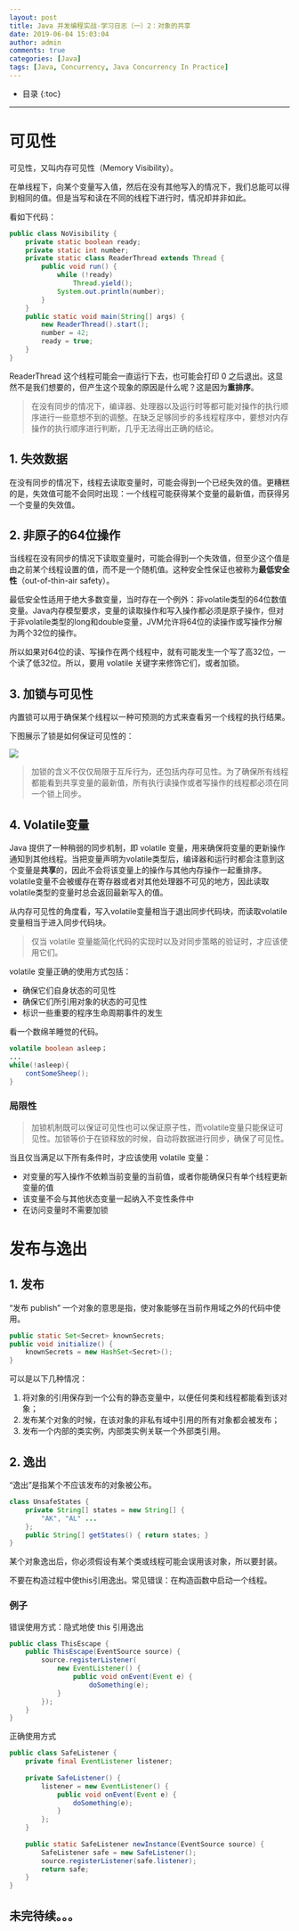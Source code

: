 ```yaml
---
layout: post
title: Java 并发编程实战-学习日志（一）2：对象的共享
date: 2019-06-04 15:03:04
author: admin
comments: true
categories: [Java]
tags: [Java, Concurrency, Java Concurrency In Practice]
---
```




<!-- more -->

* 目录
{:toc}
---


# 可见性

可见性，又叫内存可见性（Memory Visibility）。

在单线程下，向某个变量写入值，然后在没有其他写入的情况下，我们总能可以得到相同的值。但是当写和读在不同的线程下进行时，情况却并非如此。

看如下代码：

```java
public class NoVisibility {
    private static boolean ready;
    private static int number;
    private static class ReaderThread extends Thread {
        public void run() {
            while (!ready)
            	Thread.yield();
            System.out.println(number);
        }
    }
    public static void main(String[] args) {
        new ReaderThread().start();
        number = 42;
        ready = true;
    }
}
```

ReaderThread 这个线程可能会一直运行下去，也可能会打印 0 之后退出。这显然不是我们想要的，但产生这个现象的原因是什么呢？这是因为**重排序**。

> 在没有同步的情况下，编译器、处理器以及运行时等都可能对操作的执行顺序进行一些意想不到的调整。在缺乏足够同步的多线程程序中，要想对内存操作的执行顺序进行判断，几乎无法得出正确的结论。



## 1. 失效数据

在没有同步的情况下，线程去读取变量时，可能会得到一个已经失效的值。更糟糕的是，失效值可能不会同时出现：一个线程可能获得某个变量的最新值，而获得另一个变量的失效值。

## 2. 非原子的64位操作

当线程在没有同步的情况下读取变量时，可能会得到一个失效值，但至少这个值是由之前某个线程设置的值，而不是一个随机值。这种安全性保证也被称为**最低安全性**（out-of-thin-air safety）。

最低安全性适用于绝大多数变量，当时存在一个例外：非volatile类型的64位数值变量。Java内存模型要求，变量的读取操作和写入操作都必须是原子操作，但对于非volatile类型的long和double变量，JVM允许将64位的读操作或写操作分解为两个32位的操作。

所以如果对64位的读、写操作在两个线程中，就有可能发生一个写了高32位，一个读了低32位。所以，要用 volatile 关键字来修饰它们，或者加锁。

## 3. 加锁与可见性

内置锁可以用于确保某个线程以一种可预测的方式来查看另一个线程的执行结果。

下图展示了锁是如何保证可见性的：

[![](/images/posts/Visibility_Guarantees_for_Synchronization.png)](/images/posts/Visibility_Guarantees_for_Synchronization.png)

> 加锁的含义不仅仅局限于互斥行为，还包括内存可见性。为了确保所有线程都能看到共享变量的最新值，所有执行读操作或者写操作的线程都必须在同一个锁上同步。

## 4. Volatile变量

Java 提供了一种稍弱的同步机制，即 volatile 变量，用来确保将变量的更新操作通知到其他线程。当把变量声明为volatile类型后，编译器和运行时都会注意到这个变量是**共享**的，因此不会将该变量上的操作与其他内存操作一起重排序。volatile变量不会被缓存在寄存器或者对其他处理器不可见的地方，因此读取volatile类型的变量时总会返回最新写入的值。

从内存可见性的角度看，写入volatile变量相当于退出同步代码块，而读取volatile变量相当于进入同步代码块。

> 仅当 volatile 变量能简化代码的实现时以及对同步策略的验证时，才应该使用它们。

volatile 变量正确的使用方式包括：

- 确保它们自身状态的可见性
- 确保它们所引用对象的状态的可见性
- 标识一些重要的程序生命周期事件的发生

看一个数绵羊睡觉的代码。

```java
volatile boolean asleep；
...
while(!asleep){
	contSomeSheep();
}
```

### 局限性

> 加锁机制既可以保证可见性也可以保证原子性，而volatile变量只能保证可见性。加锁等价于在锁释放的时候，自动将数据进行同步，确保了可见性。

当且仅当满足以下所有条件时，才应该使用 volatile 变量：

- 对变量的写入操作不依赖当前变量的当前值，或者你能确保只有单个线程更新变量的值
- 该变量不会与其他状态变量一起纳入不变性条件中
- 在访问变量时不需要加锁

# 发布与逸出

## 1. 发布

“发布 publish” 一个对象的意思是指，使对象能够在当前作用域之外的代码中使用。

```java
public static Set<Secret> knownSecrets;
public void initialize() {
	knownSecrets = new HashSet<Secret>();
}
```

可以是以下几种情况：

1. 将对象的引用保存到一个公有的静态变量中，以便任何类和线程都能看到该对象；
2. 发布某个对象的时候，在该对象的非私有域中引用的所有对象都会被发布；
3. 发布一个内部的类实例，内部类实例关联一个外部类引用。

## 2. 逸出

“逸出”是指某个不应该发布的对象被公布。

```java
class UnsafeStates {
    private String[] states = new String[] {
    	"AK", "AL" ...
    };
    public String[] getStates() { return states; }
}
```

某个对象逸出后，你必须假设有某个类或线程可能会误用该对象，所以要封装。

不要在构造过程中使this引用逸出。常见错误：在构造函数中启动一个线程。

### 例子

错误使用方式：隐式地使 this 引用逸出

```java
public class ThisEscape {
    public ThisEscape(EventSource source) {
        source.registerListener(
            new EventListener() {
                public void onEvent(Event e) {
                	doSomething(e);
            }
        });
    }
}
```

正确使用方式

```java
public class SafeListener {
    private final EventListener listener;
    
    private SafeListener() {
        listener = new EventListener() {
            public void onEvent(Event e) {
                doSomething(e);
            }
        };
    }
    
    public static SafeListener newInstance(EventSource source) {
        SafeListener safe = new SafeListener();
        source.registerListener(safe.listener);
        return safe;
    }
}
```




## 未完待续。。。
